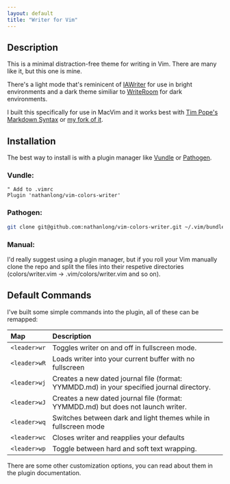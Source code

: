 ```yaml
---
layout: default
title: "Writer for Vim"
---
```


## Description

This is a minimal distraction-free theme for writing in Vim. There are many like it, but this one is mine.

There's a light mode that's reminicent of [IAWriter](http://www.iawriter.com/) for use in bright environments and a dark theme similiar to [WriteRoom](http://www.hogbaysoftware.com/products/writeroom) for dark environments.

I built this specifically for use in MacVim and it works best with [Tim Pope's Markdown Syntax](https://github.com/tpope/vim-markdown) or [my fork of it](https://github.com/nathanlong/vim-markdown).

## Installation

The best way to install is with a plugin manager like [Vundle](https://github.com/gmarik/Vundle.vim) or [Pathogen](https://github.com/tpope/vim-pathogen).

### Vundle:

```vim
" Add to .vimrc
Plugin 'nathanlong/vim-colors-writer'
```

### Pathogen:
```bash
git clone git@github.com:nathanlong/vim-colors-writer.git ~/.vim/bundle/colors-writer
```

### Manual:

I'd really suggest using a plugin manager, but if you roll your Vim manually clone the repo and split the files into their respetive directories (colors/writer.vim -> .vim/colors/writer.vim and so on).

## Default Commands

I've built some simple commands into the plugin, all of these can be remapped:

| Map | Description |
|:--- |:----------- |
| `<leader>wr` | Toggles writer on and off in fullscreen mode. |
| `<leader>wR` | Loads writer into your current buffer with no fullscreen |
| `<leader>wj` | Creates a new dated journal file (format: YYMMDD.md) in your specified journal directory. |
| `<leader>wJ` | Creates a new dated journal file (format: YYMMDD.md) but does not launch writer. |
| `<leader>wq` | Switches between dark and light themes while in fullscreen mode |
| `<leader>wc` | Closes writer and reapplies your defaults |
| `<leader>wp` | Toggle between hard and soft text wrapping. |

There are some other customization options, you can read about them in the plugin documentation.
